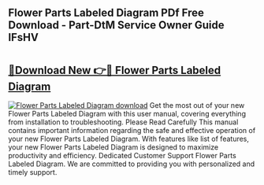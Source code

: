 ## Flower Parts Labeled Diagram PDf Free Download - Part-DtM Service Owner Guide lFsHV

# <h2><a href="http://dfjfyv.blite.top/?on=Flower+Parts+Labeled+Diagram">🔗Download New 👉🔴 Flower Parts Labeled Diagram</a></h2>

[![Flower Parts Labeled Diagram download](https://i.imgur.com/lujVjoI.png)](http://dfjfyv.blite.top/?on=Flower+Parts+Labeled+Diagram)
Get the most out of your new Flower Parts Labeled Diagram with this user manual, covering everything from installation to troubleshooting. Please Read Carefully This manual contains important information regarding the safe and effective operation of your new Flower Parts Labeled Diagram. With features like list of features, your new Flower Parts Labeled Diagram is designed to maximize productivity and efficiency. Dedicated Customer Support Flower Parts Labeled Diagram. We are committed to providing you with personalized and timely support.
